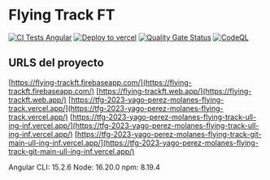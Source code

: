 # Flying Track FT

[![CI Tests Angular](https://github.com/ULL-TFGyMs-vblanco/TFG-2023-YagoPerezMolanes-FlyingTrack/actions/workflows/node.js.yml/badge.svg)](https://github.com/ULL-TFGyMs-vblanco/TFG-2023-YagoPerezMolanes-FlyingTrack/actions/workflows/node.js.yml) [![Deploy to vercel](https://github.com/ULL-TFGyMs-vblanco/TFG-2023-YagoPerezMolanes-FlyingTrack/actions/workflows/static.yml/badge.svg?branch=main)](https://github.com/ULL-TFGyMs-vblanco/TFG-2023-YagoPerezMolanes-FlyingTrack/actions/workflows/static.yml) [![Quality Gate Status](https://sonarcloud.io/api/project_badges/measure?project=ULL-TFGyMs-vblanco_TFG-2023-YagoPerezMolanes-FlyingTrack&metric=alert_status)](https://sonarcloud.io/summary/new_code?id=ULL-TFGyMs-vblanco_TFG-2023-YagoPerezMolanes-FlyingTrack) [![CodeQL](https://github.com/ULL-TFGyMs-vblanco/TFG-2023-YagoPerezMolanes-FlyingTrack/actions/workflows/github-code-scanning/codeql/badge.svg)](https://github.com/ULL-TFGyMs-vblanco/TFG-2023-YagoPerezMolanes-FlyingTrack/actions/workflows/github-code-scanning/codeql)

## URLS del proyecto

[https://flying-trackft.firebaseapp.com/](https://flying-trackft.firebaseapp.com/)
[https://flying-trackft.web.app/](https://flying-trackft.web.app/)
[https://tfg-2023-yago-perez-molanes-flying-track.vercel.app/](https://tfg-2023-yago-perez-molanes-flying-track.vercel.app/)
[https://tfg-2023-yago-perez-molanes-flying-track-ull-ing-inf.vercel.app/](https://tfg-2023-yago-perez-molanes-flying-track-ull-ing-inf.vercel.app/)
[https://tfg-2023-yago-perez-molanes-flying-track-git-main-ull-ing-inf.vercel.app/](https://tfg-2023-yago-perez-molanes-flying-track-git-main-ull-ing-inf.vercel.app/)

Angular CLI: 15.2.6 Node: 16.20.0 npm: 8.19.4
